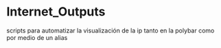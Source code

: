 # Internet_Outputs
scripts para automatizar la visualización de la ip tanto en la polybar como por medio de un alias
